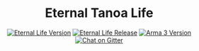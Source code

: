 <h1 align="center">Eternal Tanoa Life</h1>

<p align="center">
  <a href="#"><img src="https://img.shields.io/badge/version-v0.1-9341d9.svg?style=flat-square" alt="Eternal Life Version"></a>
  <a href="#"><img src="https://img.shields.io/badge/release-pre--alpha-red.svg?style=flat-square" alt="Eternal Life Release"></a>
  <a href="#"><img src="https://img.shields.io/badge/arma 3-v1.60-000000.svg?style=flat-square" alt="Arma 3 Version"></a>
  <a href="https://gitter.im/havok962/Eternal-Tanoa"><img src="https://img.shields.io/badge/chat-on gitter-blue.svg?style=flat-square" alt="Chat on Gitter"></a>
</p>
